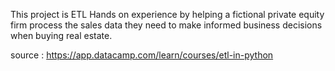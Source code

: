 This project is ETL Hands on experience by helping a fictional private equity firm process the sales data they need to make informed business decisions when buying real estate. 

source : https://app.datacamp.com/learn/courses/etl-in-python
